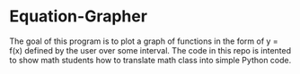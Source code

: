 # Equation-Grapher
The goal of this program is to plot a graph of functions in the form of y = f(x) defined by the user over some interval.
The code in this repo is intented to show math students how to translate math class into simple Python code.
